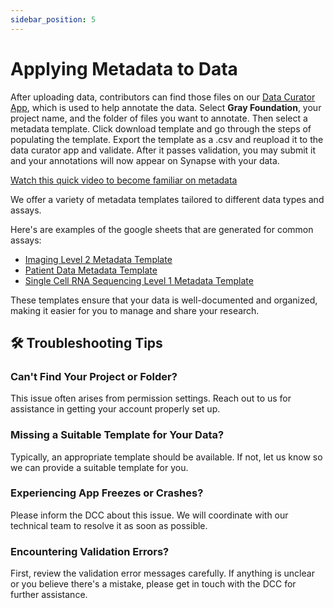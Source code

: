 ```yaml
---
sidebar_position: 5
---
```


# Applying Metadata to Data

After uploading data, contributors can find those files on our [Data Curator App](https://dca.app.sagebionetworks.org/), which is used to help annotate the data. Select **Gray Foundation**, your project name, and the folder of files you want to annotate. Then select a metadata template.
Click download template and go through the steps of populating the template. Export the template as a .csv and reupload it to the data curator app and validate. After it passes validation, you may submit it and your annotations will now appear on Synapse with your data. 

[Watch this quick video to become familiar on metadata](https://www.canva.com/design/DAFuV7s50ck/sKjd9PIPfBNlbHbTlGC15A/watch?utm_content=DAFuV7s50ck&utm_campaign=designshare&utm_medium=link&utm_source=publishsharelink)

We offer a variety of metadata templates tailored to different data types and assays. 

Here's are examples of the google sheets that are generated for common assays:

- [Imaging Level 2 Metadata Template](https://docs.google.com/spreadsheets/u/1/d/1SoGrRLRmKFUjk4hj4YMJKi-9zeiAKm1XIfqjYa9Q6iA/edit)
- [Patient Data Metadata Template](https://docs.google.com/spreadsheets/d/1mawAq6MiSiGfHa6ezEfCir0MVXZCxd3atZvVgE_ZOiM/edit)
- [Single Cell RNA Sequencing Level 1 Metadata Template](https://docs.google.com/spreadsheets/d/1cpiZn6vnehpYaLoi8ponTrDHxqoGIXXEjXqiWpaHSfg/edit#gid=0)

These templates ensure that your data is well-documented and organized, making it easier for you to manage and share your research.

## 🛠️ Troubleshooting Tips

### Can't Find Your Project or Folder?
This issue often arises from permission settings. Reach out to us for assistance in getting your account properly set up.

### Missing a Suitable Template for Your Data?
Typically, an appropriate template should be available. If not, let us know so we can provide a suitable template for you.

### Experiencing App Freezes or Crashes?
Please inform the DCC about this issue. We will coordinate with our technical team to resolve it as soon as possible.

### Encountering Validation Errors?
First, review the validation error messages carefully. If anything is unclear or you believe there's a mistake, please get in touch with the DCC for further assistance.
